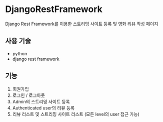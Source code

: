 # DjangoRestFramework
Django Rest Framework를 이용한 스트리밍 사이트 등록 및 영화 리뷰 작성 페이지

## 사용 기술
- python
- django rest framework

## 기능
1. 회원가입
2. 로그인 / 로그아웃
3. Admin의 스트리밍 사이트 등록
4. Authenticated user의 리뷰 등록
5. 리뷰 리스트 및 스트리밍 사이트 리스트 (모든 level의 user 접근 가능)
